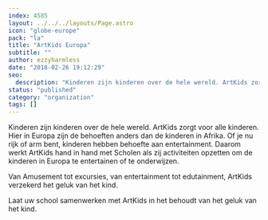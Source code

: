 ```yaml
---
index: 4585
layout: ../../../layouts/Page.astro
icon: "globe-europe"
pack: "la"
title: "ArtKids Europa"
subtitle: ""
author: ezzyharmless
date: "2018-02-26 19:12:29"
seo:
  description: "Kinderen zijn kinderen over de hele wereld. ArtKids zorgt voor alle kinderen. Hier in Europa zijn de behoeften anders dan de kinderen in Afrika. Of je nu rijk of arm bent, kinderen hebben behoefte aan entertainment. Daarom werkt ArtKids hand in hand met Scholen als zij activiteiten opzetten om de kinderen in Europa te entertainen of te onderwijzen."
status: "published"
category: "organization"
tags: []
---
```


Kinderen zijn kinderen over de hele wereld. ArtKids zorgt voor alle kinderen. Hier in Europa zijn de behoeften anders dan de kinderen in Afrika. Of je nu rijk of arm bent, kinderen hebben behoefte aan entertainment. Daarom werkt ArtKids hand in hand met Scholen als zij activiteiten opzetten om de kinderen in Europa te entertainen of te onderwijzen.

Van Amusement tot excursies, van entertainment tot edutainment, ArtKids verzekerd het geluk van het kind.

Laat uw school samenwerken met ArtKids in het behoudt van het geluk van het kind.
